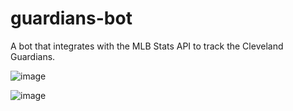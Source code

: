 # guardians-bot
A bot that integrates with the MLB Stats API to track the Cleveland Guardians.

![image](https://github.com/AlecM33/guardians-bot/assets/24642328/df9c2983-a062-4196-9377-761c791943a8)

![image](https://github.com/AlecM33/guardians-bot/assets/24642328/01c808e6-d04b-4ce3-86bd-b2886ec3de03)


